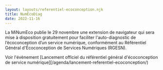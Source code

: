```yaml
---
layout: layouts/referentiel-ecoconception.njk
title: NumÉcoDiag
date: 2022-11-16
---
```


La MiNumEco publie le 29 novembre une extension de navigateur qui sera mise à disposition gratuitement pour faciliter l'auto-diagnostic de l’écoconception d’un service numérique, conformément au Référentiel Général d'Écoconception de Services Numériques (RGESN).

Voir l'évènement [Lancement officiel du référentiel général d'écoconception de service numérique][/agenda/lancement-referentiel-ecoconception/)
